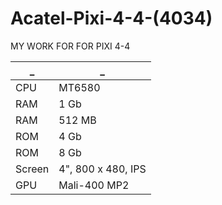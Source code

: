 # Acatel-Pixi-4-4-(4034)

MY WORK FOR FOR PIXI 4-4

_|_
------------ | -------------
CPU | MT6580
RAM |  1 Gb
RAM |  512 MB
ROM | 4 Gb
ROM | 8 Gb
Screen | 4", 800 x 480, IPS
GPU | Mali-400 MP2
